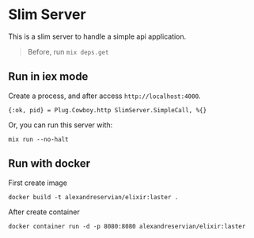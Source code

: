 # Slim Server

This is a slim server to handle a simple api application.

> Before, run `mix deps.get`

## Run in iex mode

Create a process, and after access `http://localhost:4000`. 

```iex
{:ok, pid} = Plug.Cowboy.http SlimServer.SimpleCall, %{}
```

Or, you can run this server with:
```shell
mix run --no-halt
```

## Run with docker

First create image
```shell
docker build -t alexandreservian/elixir:laster .
```

After create container
```shell
docker container run -d -p 8080:8080 alexandreservian/elixir:laster
```